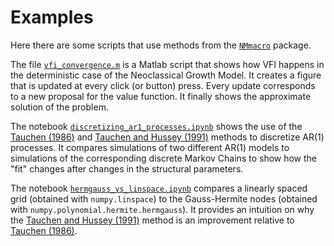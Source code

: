 # Examples

Here there are some scripts that use methods from the [`NMmacro`](../NMmacro/) package.

The file [`vfi_convergence.m`](./vfi_convergence.m) is a Matlab script that shows how VFI happens in the deterministic case of the Neoclassical Growth Model.
It creates a figure that is updated at every click (or button) press.
Every update corresponds to a new proposal for the value function.
It finally shows the approximate solution of the problem.

The notebook [`discretizing_ar1_processes.ipynb`](./discretizing_ar1_processes.ipynb) shows the use of the [Tauchen (1986)](https://www.sciencedirect.com/science/article/pii/0165176586901680) and [Tauchen and Hussey (1991)](https://doi.org/10.2307/2938261) methods to discretize AR(1) processes.
It compares simulations of two different AR(1) models to simulations of the corresponding discrete Markov Chains to show how the "fit" changes after changes in the structural parameters.

The notebook [`hermgauss_vs_linspace.ipynb`](./hermgauss_vs_linspace.ipynb) compares a linearly spaced grid (obtained with `numpy.linspace`) to the Gauss-Hermite nodes (obtained with `numpy.polynomial.hermite.hermgauss`).
It provides an intuition on why the [Tauchen and Hussey (1991)](https://doi.org/10.2307/2938261) method is an improvement relative to [Tauchen (1986)](https://www.sciencedirect.com/science/article/pii/0165176586901680).
